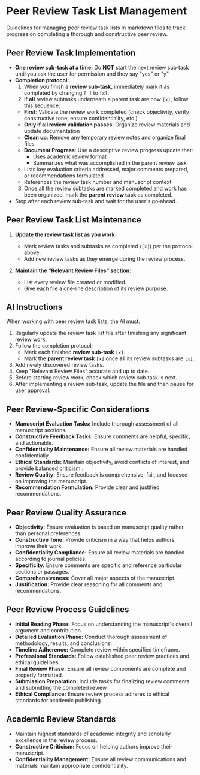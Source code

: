 # Peer Review Task List Management

Guidelines for managing peer review task lists in markdown files to track progress on completing a thorough and constructive peer review.

## Peer Review Task Implementation
- **One review sub-task at a time:** Do **NOT** start the next review sub‑task until you ask the user for permission and they say "yes" or "y"
- **Completion protocol:**  
  1. When you finish a **review sub‑task**, immediately mark it as completed by changing `[ ]` to `[x]`.
  2. If **all** review subtasks underneath a parent task are now `[x]`, follow this sequence:
    - **First**: Validate the review work completed (check objectivity, verify constructive tone, ensure confidentiality, etc.)
    - **Only if all review validation passes**: Organize review materials and update documentation
    - **Clean up**: Remove any temporary review notes and organize final files
    - **Document Progress**: Use a descriptive review progress update that:
      - Uses academic review format
      - Summarizes what was accomplished in the parent review task
    - Lists key evaluation criteria addressed, major comments prepared, or recommendations formulated
    - References the review task number and manuscript context
  3. Once all the review subtasks are marked completed and work has been organized, mark the **parent review task** as completed.
- Stop after each review sub‑task and wait for the user's go‑ahead.

## Peer Review Task List Maintenance

1. **Update the review task list as you work:**
   - Mark review tasks and subtasks as completed (`[x]`) per the protocol above.
   - Add new review tasks as they emerge during the review process.

2. **Maintain the "Relevant Review Files" section:**
   - List every review file created or modified.
   - Give each file a one‑line description of its review purpose.

## AI Instructions

When working with peer review task lists, the AI must:

1. Regularly update the review task list file after finishing any significant review work.
2. Follow the completion protocol:
   - Mark each finished **review sub‑task** `[x]`.
   - Mark the **parent review task** `[x]` once **all** its review subtasks are `[x]`.
3. Add newly discovered review tasks.
4. Keep "Relevant Review Files" accurate and up to date.
5. Before starting review work, check which review sub‑task is next.
6. After implementing a review sub‑task, update the file and then pause for user approval.

## Peer Review-Specific Considerations

- **Manuscript Evaluation Tasks:** Include thorough assessment of all manuscript sections.
- **Constructive Feedback Tasks:** Ensure comments are helpful, specific, and actionable.
- **Confidentiality Maintenance:** Ensure all review materials are handled confidentially.
- **Ethical Standards:** Maintain objectivity, avoid conflicts of interest, and provide balanced criticism..
- **Review Quality:** Ensure feedback is comprehensive, fair, and focused on improving the manuscript.
- **Recommendation Formulation:** Provide clear and justified recommendations.

## Peer Review Quality Assurance

- **Objectivity:** Ensure evaluation is based on manuscript quality rather than personal preferences.
- **Constructive Tone:** Provide criticism in a way that helps authors improve their work.
- **Confidentiality Compliance:** Ensure all review materials are handled according to journal policies.
- **Specificity:** Ensure comments are specific and reference particular sections or passages.
- **Comprehensiveness:** Cover all major aspects of the manuscript.
- **Justification:** Provide clear reasoning for all comments and recommendations.

## Peer Review Process Guidelines

- **Initial Reading Phase:** Focus on understanding the manuscript's overall argument and contribution.
- **Detailed Evaluation Phase:** Conduct thorough assessment of methodology, results, and conclusions.
- **Timeline Adherence:** Complete review within specified timeframe.
- **Professional Standards:** Follow established peer review practices and ethical guidelines.
- **Final Review Phase:** Ensure all review components are complete and properly formatted.
- **Submission Preparation:** Include tasks for finalizing review comments and submitting the completed review.
- **Ethical Compliance:** Ensure review process adheres to ethical standards for academic publishing.

## Academic Review Standards

- Maintain highest standards of academic integrity and scholarly excellence in the review process.
- **Constructive Criticism:** Focus on helping authors improve their manuscript.
- **Confidentiality Management:** Ensure all review communications and materials maintain appropriate confidentiality.